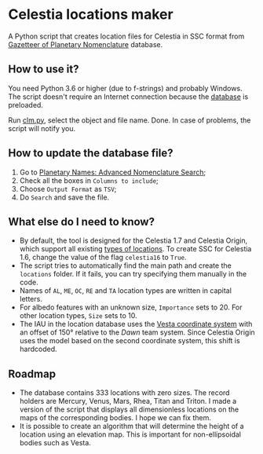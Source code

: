 # Celestia locations maker

A Python script that creates location files for Celestia in SSC format from [Gazetteer of Planetary Nomenclature](https://planetarynames.wr.usgs.gov/) database.

## How to use it?
You need Python 3.6 or higher (due to f-strings) and probably Windows. The script doesn't require an Internet connection because the [database](SearchResults) is preloaded.

Run [clm.py](clm.py), select the object and file name. Done. In case of problems, the script will notify you.

## How to update the database file?
1. Go to [Planetary Names: Advanced Nomenclature Search](https://planetarynames.wr.usgs.gov/AdvancedSearch);
2. Check all the boxes in `Columns to include`;
3. Choose `Output Format` as `TSV`;
4. Do `Search` and save the file.

## What else do I need to know?
- By default, the tool is designed for the Celestia 1.7 and Celestia Origin, which support all existing [types of locations](https://en.wikibooks.org/wiki/Celestia/SSC_File#Type_%22string%22). To create SSC for Celestia 1.6, change the value of the flag `celestia16` to `True`.
- The script tries to automatically find the main path and create the `locations` folder. If it fails, you can try specifying them manually in the code.
- Names of `AL`, `ME`, `OC`, `RE` and `TA` location types are written in capital letters.
- For albedo features with an unknown size, `Importance` sets to 20. For other location types, `Size` sets to 10.
- The IAU in the location database uses the [Vesta coordinate system](https://en.wikipedia.org/wiki/4_Vesta#Coordinate_systems) with an offset of 150° relative to the *Dawn* team system. Since Celestia Origin uses the model based on the second coordinate system, this shift is hardcoded.

## Roadmap
- The database contains 333 locations with zero sizes. The record holders are Mercury, Venus, Mars, Rhea, Titan and Triton. I made a version of the script that displays all dimensionless locations on the maps of the corresponding bodies. I hope we can fix them.
- It is possible to create an algorithm that will determine the height of a location using an elevation map. This is important for non-ellipsoidal bodies such as Vesta.